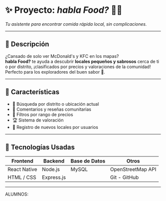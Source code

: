 # ✨ Proyecto: *habla Food?* 🍔📍  
*Tu asistente para encontrar comida rápida local, sin complicaciones.*

---

## 🚀 Descripción

¿Cansado de solo ver McDonald's y KFC en los mapas?  
**habla Food?** te ayuda a descubrir **locales pequeños y sabrosos** cerca de ti o por distrito, ¡clasificados por precios y valoraciones de la comunidad!  
Perfecto para los exploradores del buen sabor 🍟.

---

## 📝 Características

- 👥 Búsqueda por distrito o ubicación actual  
- 💬 Comentarios y reseñas comunitarias  
- 💸 Filtros por rango de precios  
- 🏆 Sistema de valoración  
- 🔐 Registro de nuevos locales por usuarios  

---

## 💾 Tecnologías Usadas

| Frontend        | Backend         | Base de Datos   | Otros              |
|-----------------|-----------------|------------------|--------------------|
| React Native    | Node.js         | MySQL           | OpenStreetMap API |
| HTML / CSS      | Express.js      |                 | Git - GitHub      |

---

ALUMNOS:

